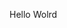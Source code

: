 Hello Wolrd
































































































































































































































































































































































































































































































































































































































































































































































































































































































































































































































































































































































































































































































































































































































